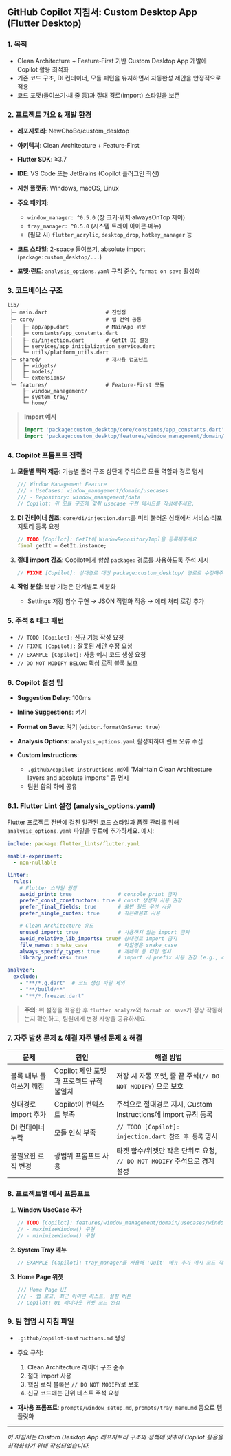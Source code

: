 ## GitHub Copilot 지침서: Custom Desktop App (Flutter Desktop)

### 1. 목적

* Clean Architecture + Feature‑First 기반 Custom Desktop App 개발에 Copilot 활용 최적화
* 기존 코드 구조, DI 컨테이너, 모듈 패턴을 유지하면서 자동완성 제안을 안정적으로 적용
* 코드 포맷(들여쓰기·새 줄 등)과 절대 경로(import) 스타일을 보존

### 2. 프로젝트 개요 & 개발 환경

* **레포지토리**: NewChoBo/custom\_desktop
* **아키텍처**: Clean Architecture + Feature‑First
* **Flutter SDK**: ≥3.7
* **IDE**: VS Code 또는 JetBrains (Copilot 플러그인 최신)
* **지원 플랫폼**: Windows, macOS, Linux
* **주요 패키지**:

  * `window_manager: ^0.5.0` (창 크기·위치·alwaysOnTop 제어)
  * `tray_manager: ^0.5.0` (시스템 트레이 아이콘·메뉴)
  * (필요 시) `flutter_acrylic`, `desktop_drop`, `hotkey_manager` 등
* **코드 스타일**: 2-space 들여쓰기, absolute import (`package:custom_desktop/...`)
* **포맷·린트**: `analysis_options.yaml` 규칙 준수, `format on save` 활성화

### 3. 코드베이스 구조

```
lib/
 ├─ main.dart                   # 진입점
 ├─ core/                       # 앱 전역 공통
 │   ├─ app/app.dart            # MainApp 위젯
 │   ├─ constants/app_constants.dart
 │   ├─ di/injection.dart       # GetIt DI 설정
 │   ├─ services/app_initialization_service.dart
 │   └─ utils/platform_utils.dart
 ├─ shared/                     # 재사용 컴포넌트
 │   ├─ widgets/
 │   ├─ models/
 │   └─ extensions/
 └─ features/                   # Feature‑First 모듈
     ├─ window_management/
     ├─ system_tray/
     └─ home/
```

> **Import 예시**
>
> ```dart
> import 'package:custom_desktop/core/constants/app_constants.dart';
> import 'package:custom_desktop/features/window_management/domain/usecases/window_usecases.dart';
> ```

### 4. Copilot 프롬프트 전략

1. **모듈별 맥락 제공**: 기능별 폴더 구조 상단에 주석으로 모듈 역할과 경로 명시

   ```dart
   /// Window Management Feature
   /// - UseCases: window_management/domain/usecases
   /// - Repository: window_management/data
   // Copilot: 위 모듈 구조에 맞춰 usecase 구현 메서드를 작성해주세요.
   ```
2. **DI 컨테이너 참조**: `core/di/injection.dart`를 미리 불러온 상태에서 서비스·리포지토리 등록 요청

   ```dart
   // TODO [Copilot]: GetIt에 WindowRepositoryImpl을 등록해주세요
   final getIt = GetIt.instance;
   ```
3. **절대 import 강조**: Copilot에게 항상 `package:` 경로를 사용하도록 주석 지시

   ```dart
   // FIXME [Copilot]: 상대경로 대신 package:custom_desktop/ 경로로 수정해주세요
   ```
4. **작업 분할**: 복합 기능은 단계별로 세분화

   * Settings 저장 함수 구현 → JSON 직렬화 적용 → 에러 처리 로깅 추가

### 5. 주석 & 태그 패턴

* `// TODO [Copilot]:` 신규 기능 작성 요청
* `// FIXME [Copilot]:` 잘못된 제안 수정 요청
* `// EXAMPLE [Copilot]:` 사용 예시 코드 생성 요청
* `// DO NOT MODIFY BELOW`: 핵심 로직 블록 보호

### 6. Copilot 설정 팁

* **Suggestion Delay**: 100ms
* **Inline Suggestions**: 켜기
* **Format on Save**: 켜기 (`editor.formatOnSave: true`)
* **Analysis Options**: `analysis_options.yaml` 활성화하여 린트 오류 수집
* **Custom Instructions**:

  * `.github/copilot-instructions.md`에 "Maintain Clean Architecture layers and absolute imports" 등 명시
  * 팀원 합의 하에 공유

### 6.1. Flutter Lint 설정 (analysis\_options.yaml)

Flutter 프로젝트 전반에 걸친 일관된 코드 스타일과 품질 관리를 위해 `analysis_options.yaml` 파일을 루트에 추가하세요. 예시:

```yaml
include: package:flutter_lints/flutter.yaml

enable-experiment:
  - non-nullable

linter:
  rules:
    # Flutter 스타일 권장
    avoid_print: true               # console print 금지
    prefer_const_constructors: true # const 생성자 사용 권장
    prefer_final_fields: true       # 불변 필드 우선 사용
    prefer_single_quotes: true      # 작은따옴표 사용

    # Clean Architecture 유도
    unused_import: true             # 사용하지 않는 import 금지
    avoid_relative_lib_imports: true# 상대경로 import 금지
    file_names: snake_case          # 파일명은 snake_case
    always_specify_types: true      # 제네릭 등 타입 명시
    library_prefixes: true          # import 시 prefix 사용 권장 (e.g., core_)

analyzer:
  exclude:
    - "**/*.g.dart"  # 코드 생성 파일 제외
    - "**/build/**"
    - "**/*.freezed.dart"
```

> **주의**: 위 설정을 적용한 후 `flutter analyze`와 `format on save`가 정상 작동하는지 확인하고, 팀원에게 변경 사항을 공유하세요.

### 7. 자주 발생 문제 & 해결 자주 발생 문제 & 해결

| 문제             | 원인                         | 해결 방법                                              |
| -------------- | -------------------------- | -------------------------------------------------- |
| 블록 내부 들여쓰기 깨짐  | Copilot 제안 포맷과 프로젝트 규칙 불일치 | 저장 시 자동 포맷, 줄 끝 주석(`// DO NOT MODIFY`) 으로 보호       |
| 상대경로 import 추가 | Copilot이 컨텍스트 부족           | 주석으로 절대경로 지시, Custom Instructions에 import 규칙 등록    |
| DI 컨테이너 누락     | 모듈 인식 부족                   | `// TODO [Copilot]: injection.dart 참조 후 등록` 명시     |
| 불필요한 로직 변경     | 광범위 프롬프트 사용                | 타겟 함수/위젯만 작은 단위로 요청, `// DO NOT MODIFY` 주석으로 경계 설정 |

### 8. 프로젝트별 예시 프롬프트

1. **Window UseCase 추가**

   ```dart
   // TODO [Copilot]: features/window_management/domain/usecases/window_usecases.dart에
   // - maximizeWindow() 구현
   // - minimizeWindow() 구현
   ```
2. **System Tray 메뉴**

   ```dart
   // EXAMPLE [Copilot]: tray_manager를 사용해 'Quit' 메뉴 추가 예시 코드 작성
   ```
3. **Home Page 위젯**

   ```dart
   /// Home Page UI
   /// - 앱 로고, 최근 아이콘 리스트, 설정 버튼
   // Copilot: UI 레이아웃 위젯 코드 완성
   ```

### 9. 팀 협업 시 지침 파일

* `.github/copilot-instructions.md` 생성
* 주요 규칙:

  1. Clean Architecture 레이어 구조 준수
  2. 절대 import 사용
  3. 핵심 로직 블록은 `// DO NOT MODIFY`로 보호
  4. 신규 코드에는 단위 테스트 주석 요청
* **재사용 프롬프트**: `prompts/window_setup.md`, `prompts/tray_menu.md` 등으로 템플릿화

---

*이 지침서는 Custom Desktop App 레포지토리 구조와 정책에 맞추어 Copilot 활용을 최적화하기 위해 작성되었습니다.*
